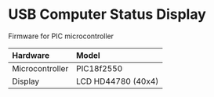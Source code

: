# USB Computer Status Display

Firmware for PIC microcontroller

|Hardware       |Model                  |
|:--------------|:----------------------|
|Microcontroller| PIC18f2550            |
|Display        | LCD HD44780 (40x4)    |
